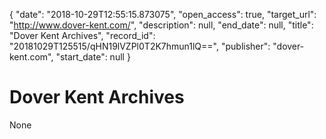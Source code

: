 {
  "date": "2018-10-29T12:55:15.873075", 
  "open_access": true, 
  "target_url": "http://www.dover-kent.com/", 
  "description": null, 
  "end_date": null, 
  "title": "Dover Kent Archives", 
  "record_id": "20181029T125515/qHN19lVZPl0T2K7hmun1lQ==", 
  "publisher": "dover-kent.com", 
  "start_date": null
}

# Dover Kent Archives

None